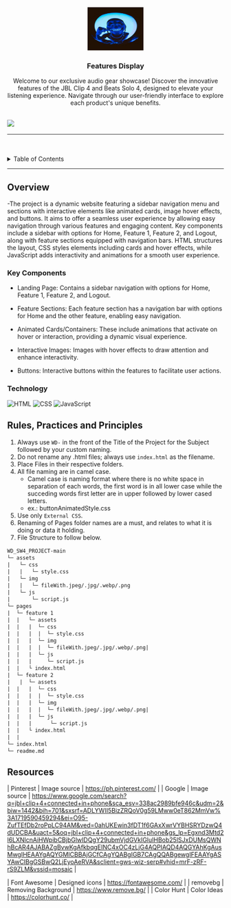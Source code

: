 <a name="readme-top">

<br/>

<br />
<div align="center">
  <a href="https://github.com/zyx-0314/">
  <!-- TODO: If you want to add logo or banner you can add it here -->
    <img src="./assets/img/icon.jpeg" alt="icon" width="130" height="100">
  </a>
<!-- TODO: Change Title to the name of the title of your Project -->
  <h3 align="center">Features Display</h3>
</div>
<!-- TODO: Make a short description -->
<div align="center">
  Welcome to our exclusive audio gear showcase! Discover the innovative features of the JBL Clip 4 and Beats Solo 4, designed to elevate your listening experience. Navigate through our user-friendly interface to explore each product's unique benefits.
</div>

<br />

<!-- TODO: Change the zyx-0314 into your github username  -->
<!-- TODO: Change the WD-Template-Project into the same name of your folder -->
![](https://visit-counter.vercel.app/counter.png?page=silascoroza/WD_SW4_PROJECT-main)

---

<br />
<br />

<!-- TODO: If you want to add more layers for your readme -->
<details>
  <summary>Table of Contents</summary>
  <ol>
    <li>
      <a href="#overview">Overview</a>
      <ol>
        <li>
          <a href="#key-components">Key Components</a>
        </li>
        <li>
          <a href="#technology">Technology</a>
        </li>
      </ol>
    </li>
    <li>
      <a href="#rule,-practices-and-principles">Rules, Practices and Principles</a>
    </li>
    <li>
      <a href="#resources">Resources</a>
    </li>
  </ol>
</details>

---

## Overview

<!-- TODO: To be changed -->
<!-- The following are just sample -->
-The project is a dynamic website featuring a sidebar navigation menu and sections with interactive elements like animated cards, image hover effects, and buttons. It aims to offer a seamless user experience by allowing easy navigation through various features and engaging content. Key components include a sidebar with options for Home, Feature 1, Feature 2, and Logout, along with feature sections equipped with navigation bars. HTML structures the layout, CSS styles elements including cards and hover effects, while JavaScript adds interactivity and animations for a smooth user experience.

### Key Components
<!-- TODO: List of Key Components -->
<!-- The following are just sample -->
- Landing Page: Contains a sidebar navigation with options for Home, Feature 1, Feature 2, and Logout.

- Feature Sections: Each feature section has a navigation bar with options for Home and the other feature, enabling easy navigation.

- Animated Cards/Containers: These include animations that activate on hover or interaction, providing a dynamic visual experience.

- Interactive Images: Images with hover effects to draw attention and enhance interactivity.

- Buttons: Interactive buttons within the features to facilitate user actions.

### Technology
<!-- TODO: List of Technology Used -->
![HTML](https://img.shields.io/badge/HTML-E34F26?style=for-the-badge&logo=html5&logoColor=white)
![CSS](https://img.shields.io/badge/CSS-1572B6?style=for-the-badge&logo=css3&logoColor=white)
![JavaScript](https://img.shields.io/badge/JavaScript-F7DF1E?style=for-the-badge&logo=javascript&logoColor=white)

## Rules, Practices and Principles
1. Always use `WD-` in the front of the Title of the Project for the Subject followed by your custom naming.
2. Do not rename any .html files; always use `index.html` as the filename.
3. Place Files in their respective folders.
4. All file naming are in camel case.
   - Camel case is naming format where there is no white space in separation of each words, the first word is in all lower case while the succeding words first letter are in upper followed by lower cased letters.
   - ex.: buttonAnimatedStyle.css
5. Use only `External CSS`.
6. Renaming of Pages folder names are a must, and relates to what it is doing or data it holding.
7. File Structure to follow below.

```
WD_SW4_PROJECT-main
└─ assets
|   └─ css
|   |   └─ style.css
|   └─ img
|   |   └─ fileWith.jpeg/.jpg/.webp/.png
|   └─ js
|       └─ script.js
└─ pages
|  └─ feature 1
|  |   └─ assets
|  |   |  └─ css
|  |   |  |  └─ style.css
|  |   |  └─ img
|  |   |  |  └─ fileWith.jpeg/.jpg/.webp/.png|
|  |   |  └─ js
|  |   |     └─ script.js
|  |   └ index.html
|  └─ feature 2
|   |  └─ assets
|  |   |  └─ css
|  |   |  |  └─ style.css
|  |   |  └─ img
|  |   |  |  └─ fileWith.jpeg/.jpg/.webp/.png|
|  |   |  └─ js
|  |   |      └─ script.js
|  |   └ index.html
|  |   
└─ index.html
└─ readme.md
```

## Resources

<!-- TODO: Add References -->

| Pinterest | Image source | https://ph.pinterest.com/ |
| Google  | Image source | https://www.google.com/search?q=jbl+clip+4+connected+in+phone&sca_esv=338ac2989bfe946c&udm=2&biw=1442&bih=701&sxsrf=ADLYWII5BizZRQoV0g59LMww0eT862MmVw%3A1719590459294&ei=O95-ZufTEfDb2roPpLC94AM&ved=0ahUKEwin3fDT1f6GAxXwrVYBHSRYDzwQ4dUDCBA&uact=5&oq=jbl+clip+4+connected+in+phone&gs_lp=Egxnd3Mtd2l6LXNlcnAiHWpibCBjbGlwIDQgY29ubmVjdGVkIGluIHBob25lSJxDUMsQWNhBcAR4AJABAZgBvwKgAfkbqgEINC4xOC4zLjG4AQPIAQD4AQGYAhKgAusMwgIHEAAYgAQYGMICBBAjGCfCAgYQABgIGB7CAgQQABgewgIFEAAYgASYAwCIBgGSBwQ2LjEyoAeRVA&sclient=gws-wiz-serp#vhid=mrF-zRF-rS9ZLM&vssid=mosaic |

| Font Awesome | Designed icons | https://fontawesome.com/ |
| removebg | Removing Background | https://www.remove.bg/ |
| Color Hunt | Color Ideas | https://colorhunt.co/ |